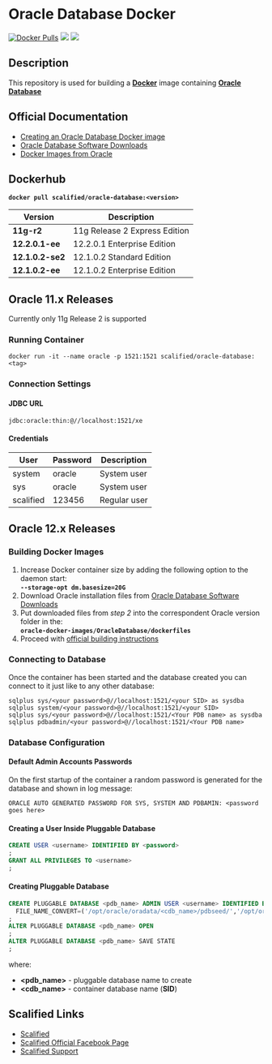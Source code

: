 # Oracle Database Docker

[![Docker Pulls](https://img.shields.io/docker/pulls/scalified/oracle-database.svg)](https://hub.docker.com/r/scalified/oracle-database)
[![](https://images.microbadger.com/badges/image/scalified/oracle-database.svg)](https://microbadger.com/images/scalified/oracle-database)
[![](https://images.microbadger.com/badges/version/scalified/oracle-database.svg)](https://microbadger.com/images/scalified/oracle-database)

## Description

This repository is used for building a [**Docker**](https://www.docker.com) image containing [**Oracle Database**](https://www.oracle.com/database/index.html)

## Official Documentation

* [Creating an Oracle Database Docker image](https://blogs.oracle.com/developer/entry/creating_and_oracle_database_docker)
* [Oracle Database Software Downloads](http://www.oracle.com/technetwork/database/enterprise-edition/downloads/index.html)
* [Docker Images from Oracle](https://github.com/oracle/docker-images)

## Dockerhub

**`docker pull scalified/oracle-database:<version>`**

| Version                     | Description                   |
|-----------------------------|-------------------------------|
| **11g-r2**                  | 11g Release 2 Express Edition |
| **12.2.0.1-ee**             | 12.2.0.1 Enterprise Edition   |
| **12.1.0.2-se2**            | 12.1.0.2 Standard Edition     |
| **12.1.0.2-ee**             | 12.1.0.2 Enterprise Edition   |

## Oracle 11.x Releases

Currently only 11g Release 2 is supported

### Running Container

```
docker run -it --name oracle -p 1521:1521 scalified/oracle-database:<tag>
```

### Connection Settings

#### JDBC URL

```
jdbc:oracle:thin:@//localhost:1521/xe
```

#### Credentials

| User      | Password | Description  |
|-----------|----------|--------------|
| system    | oracle   | System user  |
| sys       | oracle   | System user  |
| scalified | 123456   | Regular user |

## Oracle 12.x Releases

### Building Docker Images

1. Increase Docker container size by adding the following option to the daemon start:  
   **`--storage-opt dm.basesize=20G`**
2. Download Oracle installation files from [Oracle Database Software Downloads](http://www.oracle.com/technetwork/database/enterprise-edition/downloads/index.html)
3. Put downloaded files from *step 2* into the correspondent Oracle version folder in the:  
   **`oracle-docker-images/OracleDatabase/dockerfiles`**
4. Proceed with [official building instructions](https://github.com/oracle/docker-images/tree/master/OracleDatabase#building-oracle-database-docker-install-images)

### Connecting to Database

Once the container has been started and the database created you can connect to it just like to any other database:

```
sqlplus sys/<your password>@//localhost:1521/<your SID> as sysdba
sqlplus system/<your password>@//localhost:1521/<your SID>
sqlplus sys/<your password>@//localhost:1521/<Your PDB name> as sysdba
sqlplus pdbadmin/<your password>@//localhost:1521/<Your PDB name>
```

### Database Configuration

#### Default Admin Accounts Passwords

On the first startup of the container a random password is generated for the database and shown in log message:

`ORACLE AUTO GENERATED PASSWORD FOR SYS, SYSTEM AND PDBAMIN: <password goes here>`

#### Creating a User Inside Pluggable Database

```sql
CREATE USER <username> IDENTIFIED BY <password>
;
GRANT ALL PRIVILEGES TO <username>
;
```

#### Creating Pluggable Database

```sql
CREATE PLUGGABLE DATABASE <pdb_name> ADMIN USER <username> IDENTIFIED BY <password> 
  FILE_NAME_CONVERT=('/opt/oracle/oradata/<cdb_name>/pdbseed/','/opt/oracle/oradata/<cdb_name>/<pdb_name>')
;
ALTER PLUGGABLE DATABASE <pdb_name> OPEN
;
ALTER PLUGGABLE DATABASE <pdb_name> SAVE STATE
;
```

where:

* **\<pdb_name\>** - pluggable database name to create
* **\<cdb_name\>** - container database name (**SID**)

## Scalified Links

* [Scalified](http://www.scalified.com)
* [Scalified Official Facebook Page](https://www.facebook.com/scalified)
* <a href="mailto:info@scalified.com?subject=[Squash TM Docker Image]: Proposals And Suggestions">Scalified Support</a>
